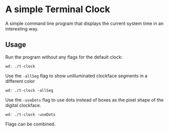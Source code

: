 # A simple Terminal Clock

A simple command line program that displays the current system time in an interesting way.

## Usage

Run the program without any flags for the default clock:
```
wd: ./t-clock
``` 

Use the `-allSeg` flag to show unilluminated clockface segments in a different color
```
wd: ./t-clock -allSeg
``` 

Use the `-useDots` flag to use dots instead of boxes as the pixel shape of the digital clockface.
```
wd: ./t-clock -useDots
``` 

Flags can be combined.
